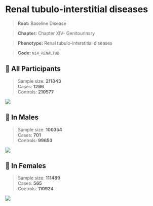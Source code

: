 # Renal tubulo-interstitial diseases

> **Root:** Baseline Disease  

> **Chapter:** Chapter XIV- Genitourinary  

> **Phenotype:** Renal tubulo-interstitial diseases  

> **Code:** `N14_RENALTUB`

## 🧪 All Participants  
> Sample size: **211843**  
> Cases: **1266**  
> Controls: **210577**
<img src="/Disease/Figures/ALL/Baseline/N14_RENALTUB.png"/>
<CsvTable src="/Disease/Data/ALL/Baseline/LG_N14_RENALTUB.csv" label="🔍 View full results" />

## 👨 In Males  
> Sample size: **100354**  
> Cases: **701**  
> Controls: **99653**
<img src="/Disease/Figures/Male/Baseline/N14_RENALTUB.png"/>
<CsvTable src="/Disease/Data/Male/Baseline/LG_N14_RENALTUB.csv" label="🔍 View full results" />

## 👩 In Females  
> Sample size: **111489**  
> Cases: **565**  
> Controls: **110924**
<img src="/Disease/Figures/Female/Baseline/N14_RENALTUB.png"/>
<CsvTable src="/Disease/Data/Female/Baseline/LG_N14_RENALTUB.csv" label="🔍 View full results" />
